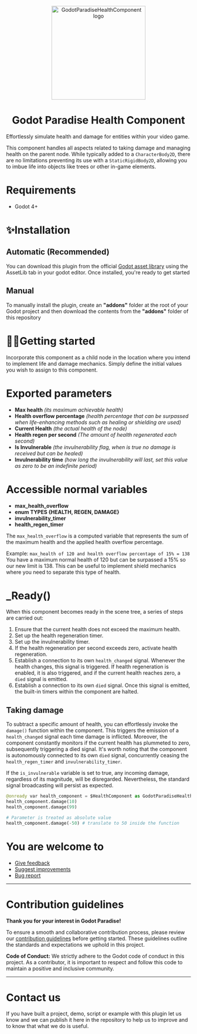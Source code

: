 <p align="center">
	<img width="256px" src="https://github.com/GodotParadise/health-component/blob/main/icon.jpg" alt="GodotParadiseHealthComponent logo" />
	<h1 align="center">Godot Paradise Health Component</h1>
</p>

Effortlessly simulate health and damage for entities within your video game.

This component handles all aspects related to taking damage and managing health on the parent node. While typically added to a `CharacterBody2D`, there are no limitations preventing its use with a `StaticRigidBody2D`, allowing you to imbue life into objects like trees or other in-game elements.

# Requirements
- Godot 4+

# ✨Installation
## Automatic (Recommended)
You can download this plugin from the official [Godot asset library](https://godotengine.org/asset-library/asset/2039) using the AssetLib tab in your godot editor. Once installed, you're ready to get started
##  Manual 
To manually install the plugin, create an **"addons"** folder at the root of your Godot project and then download the contents from the **"addons"** folder of this repository
# 🐱‍🏍Getting started
Incorporate this component as a child node in the location where you intend to implement life and damage mechanics. Simply define the initial values you wish to assign to this component.


# Exported parameters
- **Max health** *(its maximum achievable health)*
- **Health overflow percentage** *(health percentage that can be surpassed when life-enhancing methods such as healing or shielding are used)*
- **Current Health** *(the actual health of the node)*
- **Health regen per second** *(The amount of health regenerated each second)*
- **Is Invulnerable** *(the invulnerability flag, when is true no damage is received but can be healed)*
- **Invulnerability time** *(how long the invulnerability will last, set this value as zero to be an indefinite period)*

# Accessible normal variables
- **max_health_overflow**
- **enum TYPES {HEALTH, REGEN, DAMAGE}**
- **invulnerability_timer**
- **health_regen_timer**

The `max_health_overflow` is a computed variable that represents the sum of the maximum health and the applied health overflow percentage.

Example: `max_health of 120 and health overflow percentage of 15% = 138`
You have a maximum normal health of 120 but can be surpassed a 15% so our new limit is 138. This can be useful to implement shield mechanics where you need to separate this type of health.

# _Ready()
When this component becomes ready in the scene tree, a series of steps are carried out:

1. Ensure that the current health does not exceed the maximum health.
2. Set up the health regeneration timer.
3. Set up the invulnerability timer.
4. If the health regeneration per second exceeds zero, activate health regeneration.
5. Establish a connection to its own `health_changed` signal. Whenever the health changes, this signal is triggered. If health regeneration is enabled, it is also triggered, and if the current health reaches zero, a `died` signal is emitted.
6. Establish a connection to its own `died` signal. Once this signal is emitted, the built-in timers within the component are halted.

## Taking damage
To subtract a specific amount of health, you can effortlessly invoke the `damage()` function within the component. 
This triggers the emission of a `health_changed` signal each time damage is inflicted. Moreover, the component constantly monitors if the current health has plummeted to zero, subsequently triggering a died signal.
It's worth noting that the component is autonomously connected to its own `died` signal, concurrently ceasing the `health_regen_timer` and `invulnerability_timer`. 

If the `is_invulnerable` variable is set to true, any incoming damage, regardless of its magnitude, will be disregarded. Nevertheless, the standard signal broadcasting will persist as expected.

```py
@onready var health_component = $HealthComponent as GodotParadiseHealthComponent
health_component.damage(10)
health_component.damage(99)

# Parameter is treated as absolute value
health_component.damage(-50) # translate to 50 inside the function

```

# You are welcome to
- [Give feedback](https://github.com/GodotParadise/health-component/pulls)
- [Suggest improvements](https://github.com/GodotParadise/health-component/issues/new?assignees=s3r0s4pi3ns&labels=enhancement&template=feature_request.md&title=)
- [Bug report](https://github.com/GodotParadise/health-component/issues/new?assignees=s3r0s4pi3ns&labels=bug%2C+task&template=bug_report.md&title=)

- - -
# Contribution guidelines
**Thank you for your interest in Godot Paradise!**

To ensure a smooth and collaborative contribution process, please review our [contribution guidelines](https://github.com/GodotParadise/health-component/blob/master/CONTRIBUTING.md) before getting started. These guidelines outline the standards and expectations we uphold in this project.

**Code of Conduct:** We strictly adhere to the Godot code of conduct in this project. As a contributor, it is important to respect and follow this code to maintain a positive and inclusive community.

- - -


# Contact us
If you have built a project, demo, script or example with this plugin let us know and we can publish it here in the repository to help us to improve and to know that what we do is useful.
